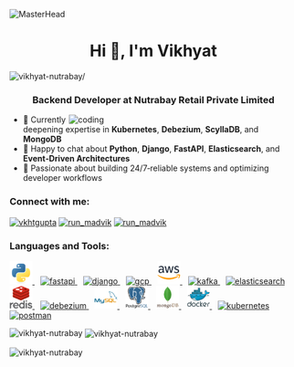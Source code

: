 ![MasterHead](https://user-images.githubusercontent.com/74038190/221352995-5ac18bdf-1a19-4f99-bbb6-77559b220470.gif)
<h1 align="center">Hi 👋, I'm Vikhyat</h1>
<p align="left"> <img src=https://komarev.com/ghpvc/?username=vikhyat-nutrabay&style=plastic alt=vikhyat-nutrabay/> </p>
<h3 align="center">Backend Developer at Nutrabay Retail Private Limited</h3>
<img align="right" alt="coding" width="400" src="https://user-images.githubusercontent.com/74038190/225813708-98b745f2-7d22-48cf-9150-083f1b00d6c9.gif">

- 🌱 Currently deepening expertise in **Kubernetes**, **Debezium**, **ScyllaDB**, and **MongoDB**
- 💬 Happy to chat about **Python**, **Django**, **FastAPI**, **Elasticsearch**, and **Event‑Driven Architectures**
- 🚀 Passionate about building 24/7‑reliable systems and optimizing developer workflows


<h3 align="left">Connect with me:</h3>
<p align="left">
<a href="https://linkedin.com/in/vkhtgupta" target="blank"><img align="center" src="https://raw.githubusercontent.com/rahuldkjain/github-profile-readme-generator/master/src/images/icons/Social/linked-in-alt.svg" alt="vkhtgupta" height="30" width="40" /></a>
<a href="https://instagram.com/run_madvik" target="blank"><img align="center" src="https://raw.githubusercontent.com/rahuldkjain/github-profile-readme-generator/master/src/images/icons/Social/instagram.svg" alt="run_madvik" height="30" width="40" /></a>
<a href="mailto:example@example.com" target="blank"><img align="center" src="https://upload.wikimedia.org/wikipedia/commons/7/7e/Gmail_icon_%282020%29.svg" alt="run_madvik" height="30" width="40" /></a>
</p>


<h3 align="left">Languages and Tools:</h3>
<p align="left"> 
  <a href="https://www.python.org" target="_blank" rel="noreferrer" style="margin-right: 10px;"> 
    <img src="https://raw.githubusercontent.com/devicons/devicon/master/icons/python/python-original.svg" alt="python" width="40" height="40"/> 
  </a>
  <a href="https://www.djangoproject.com/" target="_blank" rel="noreferrer" style="margin-right: 10px;"> 
    <img src="https://cdn.worldvectorlogo.com/logos/django.svg" alt="fastapi" width="40" height="40"/> 
  </a>
  <a href="https://fastapi.tiangolo.com/" target="_blank" rel="noreferrer" style="margin-right: 10px;"> 
    <img src="https://cdn.worldvectorlogo.com/logos/fastapi-1.svg" alt="django" width="40" height="40"/> 
  </a>
  <a href="https://cloud.google.com" target="_blank" rel="noreferrer" style="margin-right: 10px;"> 
    <img src="https://www.vectorlogo.zone/logos/google_cloud/google_cloud-icon.svg" alt="gcp" width="40" height="40"/> 
  </a>
  <a href="https://aws.amazon.com" target="_blank" rel="noreferrer" style="margin-right: 10px;"> 
    <img src="https://raw.githubusercontent.com/devicons/devicon/master/icons/amazonwebservices/amazonwebservices-original-wordmark.svg" alt="aws" width="40" height="40"/> 
  </a>
  <a href="https://kafka.apache.org/" target="_blank" rel="noreferrer" style="margin-right: 10px;"> 
    <img src="https://www.vectorlogo.zone/logos/apache_kafka/apache_kafka-icon.svg" alt="kafka" width="40" height="40"/> 
  </a>
  <a href="https://www.elastic.co" target="_blank" rel="noreferrer" style="margin-right: 10px;"> 
    <img src="https://www.vectorlogo.zone/logos/elastic/elastic-icon.svg" alt="elasticsearch" width="40" height="40"/> 
  </a>
  <a href="https://redis.io" target="_blank" rel="noreferrer" style="margin-right: 10px;"> 
    <img src="https://raw.githubusercontent.com/devicons/devicon/master/icons/redis/redis-original-wordmark.svg" alt="redis" width="40" height="40"/> 
  </a>
  <a href="https://debezium.io/" target="_blank" rel="noreferrer" style="margin-right: 10px;"> 
    <img src="https://www.vectorlogo.zone/logos/debeziumio/debeziumio-icon.svg" alt="debezium" width="40" height="40"/> 
  </a>
  <a href="https://www.mysql.com/" target="_blank" rel="noreferrer" style="margin-right: 10px;"> 
    <img src="https://raw.githubusercontent.com/devicons/devicon/master/icons/mysql/mysql-original-wordmark.svg" alt="mysql" width="40" height="40"/> 
  </a>
  <a href="https://www.postgresql.org" target="_blank" rel="noreferrer" style="margin-right: 10px;"> 
    <img src="https://raw.githubusercontent.com/devicons/devicon/master/icons/postgresql/postgresql-original-wordmark.svg" alt="postgresql" width="40" height="40"/> 
  </a>
  <a href="https://www.mongodb.com/" target="_blank" rel="noreferrer" style="margin-right: 10px;"> 
    <img src="https://raw.githubusercontent.com/devicons/devicon/master/icons/mongodb/mongodb-original-wordmark.svg" alt="mongodb" width="40" height="40"/> 
  </a>
  <a href="https://www.docker.com/" target="_blank" rel="noreferrer" style="margin-right: 10px;"> 
    <img src="https://raw.githubusercontent.com/devicons/devicon/master/icons/docker/docker-original-wordmark.svg" alt="docker" width="40" height="40"/> 
  </a>
  <a href="https://kubernetes.io" target="_blank" rel="noreferrer" style="margin-right: 10px;"> 
    <img src="https://www.vectorlogo.zone/logos/kubernetes/kubernetes-icon.svg" alt="kubernetes" width="40" height="40"/> 
  </a>
  <a href="https://postman.com" target="_blank" rel="noreferrer" style="margin-right: 10px;"> 
    <img src="https://www.vectorlogo.zone/logos/getpostman/getpostman-icon.svg" alt="postman" width="40" height="40"/> 
  </a>
</p>


<p><img align="left" src="https://github-readme-stats.vercel.app/api/top-langs?username=vikhyat-nutrabay&show_icons=true&locale=en&layout=compact" alt="vikhyat-nutrabay" /></p>

<p>&nbsp;<img align="center" src="https://github-readme-stats.vercel.app/api?username=vikhyat-nutrabay&show_icons=true&locale=en" alt="vikhyat-nutrabay" /></p>

<p><img align="center" src="https://github-readme-streak-stats.herokuapp.com/?user=vikhyat-nutrabay&" alt="vikhyat-nutrabay" /></p>
